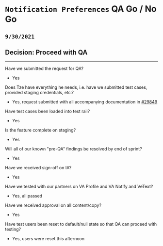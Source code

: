 # `Notification Preferences` QA Go / No Go 
## `9/30/2021`

## Decision: Proceed with QA

---

Have we submitted the request for QA?
- Yes 

Does Tze have everything he needs, i.e. have we submitted test cases, provided staging credentials, etc.?
- Yes, request submitted with all accompanying documentation in [#29849](https://github.com/department-of-veterans-affairs/va.gov-team/issues/29849)

Have test cases been loaded into test rail?
- Yes

Is the feature complete on staging?
- Yes

Will all of our known "pre-QA" findings be resolved by end of sprint?
-  Yes

Have we received sign-off on IA?
- Yes

Have we tested with our partners on VA Profile and VA Notify and VeText?
- Yes, all passed

Have we received approval on all content/copy?
- Yes

Have test users been reset to default/null state so that QA can proceed with testing?
- Yes, users were reset this afternoon
